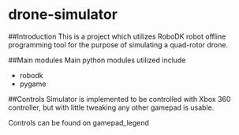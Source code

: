 # drone-simulator

##Introduction
This is a project which utilizes RoboDK robot offline programming tool for the purpose of simulating a quad-rotor drone.

##Main modules
Main python modules utilized include
- robodk
- pygame

##Controls
Simulator is implemented to be controlled with Xbox 360 controller, but with little tweaking any other gamepad is 
usable. 

Controls can be found on gamepad_legend
